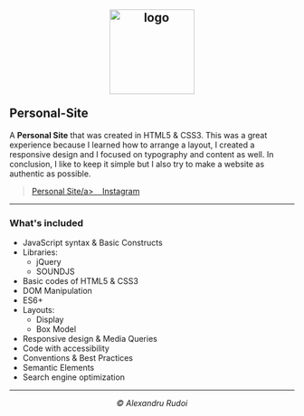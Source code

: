 ## <p align="center"><a href="https://alexandrurudoi.github.io/Personal-Site/"><img src="https://iconape.com/wp-content/png_logo_vector/simon-game-logo.png" alt="logo" width="150px" border="0"></a></p>Personal-Site

A **Personal Site** that was created in HTML5 & CSS3. This was a great experience because I learned how to arrange a layout, I created a responsive design and I focused on typography and content as well. In conclusion, I like to keep it simple but I also try to make a website as authentic as possible.

> <p><a href="https://alexandrurudoi.github.io/Personal-Site/">Personal Site/a>&nbsp;&nbsp;&nbsp;&nbsp;<a href="https://www.instagram.com/ralexhp25/">Instagram</a>&nbsp;&nbsp;&nbsp;&nbsp;</p>

---

### What's included

+ JavaScript syntax & Basic Constructs
+ Libraries:
  * jQuery
  * SOUNDJS
+ Basic codes of HTML5 & CSS3
+ DOM Manipulation
+ ES6+
+ Layouts:
  * Display
  * Box Model
+ Responsive design & Media Queries
+ Code with accessibility
+ Conventions & Best Practices
+ Semantic Elements
+ Search engine optimization

---

<p align="center"><em>&copy; Alexandru Rudoi</em></p>
